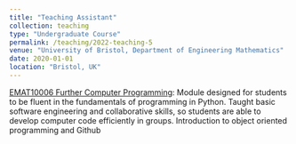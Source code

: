 ```yaml
---
title: "Teaching Assistant"
collection: teaching
type: "Undergraduate Course"
permalink: /teaching/2022-teaching-5
venue: "University of Bristol, Department of Engineering Mathematics"
date: 2020-01-01
location: "Bristol, UK"
---
```


[EMAT10006 Further Computer Programming](https://www.bris.ac.uk/unit-programme-catalogue/UnitDetails.jsa?unitCode=EMAT10006): Module designed for students to be fluent in the fundamentals of programming in Python. Taught basic software engineering and collaborative skills, so students are able to develop computer code efficiently in groups. Introduction to object oriented programming and Github
